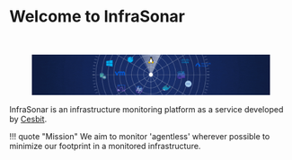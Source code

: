 # Welcome to InfraSonar
<figure markdown="1">
  <img src="images/infrasonar_logo-md.gif"  style="margin-top:32px;"/>
</figure>

InfraSonar is an infrastructure monitoring platform as a service developed by [Cesbit](http://cesbit.com).

!!! quote "Mission"
    We aim to monitor 'agentless' wherever possible to minimize our footprint in a monitored infrastructure.

